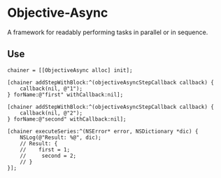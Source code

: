 Objective-Async
===============

A framework for readably performing tasks in parallel or in sequence. 


Use
-----
    chainer = [[ObjectiveAsync alloc] init];
      
    [chainer addStepWithBlock:^(objectiveAsyncStepCallback callback) {
        callback(nil, @"1");
    } forName:@"first" withCallback:nil];
    
    [chainer addStepWithBlock:^(objectiveAsyncStepCallback callback) {
        callback(nil, @"2");
    } forName:@"second" withCallback:nil];
    
    [chainer executeSeries:^(NSError* error, NSDictionary *dic) {
        NSLog(@"Result: %@", dic);
        // Result: {
        //    first = 1;
        //     second = 2;
        // }
    }];
    
